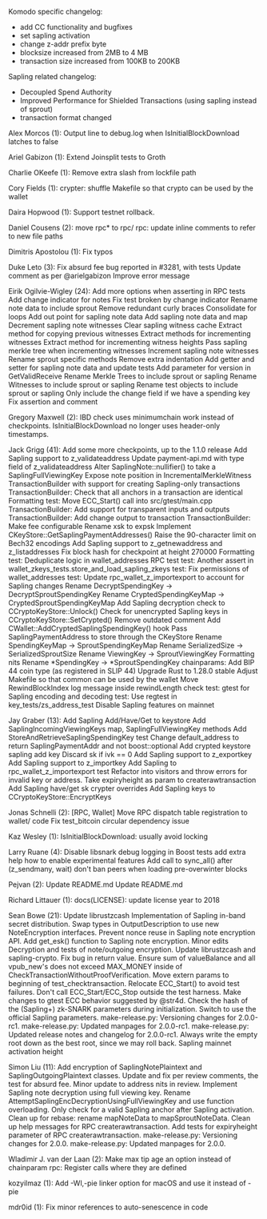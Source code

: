 
Komodo specific changelog:

- add CC functionality and bugfixes
- set sapling activation
- change z-addr prefix byte
- blocksize increased from 2MB to 4 MB
- transaction size increased from 100KB to 200KB

Sapling related changelog:

- Decoupled Spend Authority
- Improved Performance for Shielded Transactions (using sapling instead of sprout)
- transaction format changed

Alex Morcos (1): Output line to debug.log when IsInitialBlockDownload latches to false

Ariel Gabizon (1): Extend Joinsplit tests to Groth

Charlie OKeefe (1): Remove extra slash from lockfile path

Cory Fields (1): crypter: shuffle Makefile so that crypto can be used by the wallet

Daira Hopwood (1): Support testnet rollback.

Daniel Cousens (2): move rpc* to rpc/ rpc: update inline comments to refer to new file paths

Dimitris Apostolou (1): Fix typos

Duke Leto (3): Fix absurd fee bug reported in #3281, with tests Update comment as per @arielgabizon Improve error message

Eirik Ogilvie-Wigley (24): Add more options when asserting in RPC tests Add change indicator for notes Fix test broken by change indicator Rename note data to include sprout Remove redundant curly braces Consolidate for loops Add out point for sapling note data Add sapling note data and map Decrement sapling note witnesses Clear sapling witness cache Extract method for copying previous witnesses Extract methods for incrementing witnesses Extract method for incrementing witness heights Pass sapling merkle tree when incrementing witnesses Increment sapling note witnesses Rename sprout specific methods Remove extra indentation Add getter and setter for sapling note data and update tests Add parameter for version in GetValidReceive Rename Merkle Trees to include sprout or sapling Rename Witnesses to include sprout or sapling Rename test objects to include sprout or sapling Only include the change field if we have a spending key Fix assertion and comment

Gregory Maxwell (2): IBD check uses minimumchain work instead of checkpoints. IsInitialBlockDownload no longer uses header-only timestamps.

Jack Grigg (41): Add some more checkpoints, up to the 1.1.0 release Add Sapling support to z_validateaddress Update payment-api.md with type field of z_validateaddress Alter SaplingNote::nullifier() to take a SaplingFullViewingKey Expose note position in IncrementalMerkleWitness TransactionBuilder with support for creating Sapling-only transactions TransactionBuilder: Check that all anchors in a transaction are identical Formatting test: Move ECC_Start() call into src/gtest/main.cpp TransactionBuilder: Add support for transparent inputs and outputs TransactionBuilder: Add change output to transaction TransactionBuilder: Make fee configurable Rename xsk to expsk Implement CKeyStore::GetSaplingPaymentAddresses() Raise the 90-character limit on Bech32 encodings Add Sapling support to z_getnewaddress and z_listaddresses Fix block hash for checkpoint at height 270000 Formatting test: Deduplicate logic in wallet_addresses RPC test test: Another assert in wallet_zkeys_tests.store_and_load_sapling_zkeys test: Fix permissions of wallet_addresses test: Update rpc_wallet_z_importexport to account for Sapling changes Rename DecryptSpendingKey -> DecryptSproutSpendingKey Rename CryptedSpendingKeyMap -> CryptedSproutSpendingKeyMap Add Sapling decryption check to CCryptoKeyStore::Unlock() Check for unencrypted Sapling keys in CCryptoKeyStore::SetCrypted() Remove outdated comment Add CWallet::AddCryptedSaplingSpendingKey() hook Pass SaplingPaymentAddress to store through the CKeyStore Rename SpendingKeyMap -> SproutSpendingKeyMap Rename SerializedSize -> SerializedSproutSize Rename ViewingKey -> SproutViewingKey Formatting nits Rename *SpendingKey -> *SproutSpendingKey chainparams: Add BIP 44 coin type (as registered in SLIP 44) Upgrade Rust to 1.28.0 stable Adjust Makefile so that common can be used by the wallet Move RewindBlockIndex log message inside rewindLength check test: gtest for Sapling encoding and decoding test: Use regtest in key_tests/zs_address_test Disable Sapling features on mainnet

Jay Graber (13): Add Sapling Add/Have/Get to keystore Add SaplingIncomingViewingKeys map, SaplingFullViewingKey methods Add StoreAndRetrieveSaplingSpendingKey test Change default_address to return SaplingPaymentAddr and not boost::optional Add crypted keystore sapling add key Discard sk if ivk == 0 Add Sapling support to z_exportkey Add Sapling support to z_importkey Add Sapling to rpc_wallet_z_importexport test Refactor into visitors and throw errors for invalid key or address. Take expiryheight as param to createrawtransaction Add Sapling have/get sk crypter overrides Add Sapling keys to CCryptoKeyStore::EncryptKeys

Jonas Schnelli (2): [RPC, Wallet] Move RPC dispatch table registration to wallet/ code Fix test_bitcoin circular dependency issue

Kaz Wesley (1): IsInitialBlockDownload: usually avoid locking

Larry Ruane (4): Disable libsnark debug logging in Boost tests add extra help how to enable experimental features Add call to sync_all() after (z_sendmany, wait) don't ban peers when loading pre-overwinter blocks

Pejvan (2): Update README.md Update README.md

Richard Littauer (1): docs(LICENSE): update license year to 2018

Sean Bowe (21): Update librustzcash Implementation of Sapling in-band secret distribution. Swap types in OutputDescription to use new NoteEncryption interfaces. Prevent nonce reuse in Sapling note encryption API. Add get_esk() function to Sapling note encryption. Minor edits Decryption and tests of note/outgoing encryption. Update librustzcash and sapling-crypto. Fix bug in return value. Ensure sum of valueBalance and all vpub_new's does not exceed MAX_MONEY inside of CheckTransactionWithoutProofVerification. Move extern params to beginning of test_checktransaction. Relocate ECC_Start() to avoid test failures. Don't call ECC_Start/ECC_Stop outside the test harness. Make changes to gtest ECC behavior suggested by @str4d. Check the hash of the (Sapling+) zk-SNARK parameters during initialization. Switch to use the official Sapling parameters. make-release.py: Versioning changes for 2.0.0-rc1. make-release.py: Updated manpages for 2.0.0-rc1. make-release.py: Updated release notes and changelog for 2.0.0-rc1. Always write the empty root down as the best root, since we may roll back. Sapling mainnet activation height

Simon Liu (11): Add encryption of SaplingNotePlaintext and SaplingOutgoingPlaintext classes. Update and fix per review comments, the test for absurd fee. Minor update to address nits in review. Implement Sapling note decryption using full viewing key. Rename AttemptSaplingEncDecryptionUsingFullViewingKey and use function overloading. Only check for a valid Sapling anchor after Sapling activation. Clean up for rebase: rename mapNoteData to mapSproutNoteData. Clean up help messages for RPC createrawtransaction. Add tests for expiryheight parameter of RPC createrawtransaction. make-release.py: Versioning changes for 2.0.0. make-release.py: Updated manpages for 2.0.0.

Wladimir J. van der Laan (2): Make max tip age an option instead of chainparam rpc: Register calls where they are defined

kozyilmaz (1): Add -Wl,-pie linker option for macOS and use it instead of -pie

mdr0id (1): Fix minor references to auto-senescence in code

